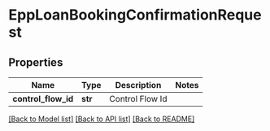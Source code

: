 # EppLoanBookingConfirmationRequest

## Properties
Name | Type | Description | Notes
------------ | ------------- | ------------- | -------------
**control_flow_id** | **str** | Control Flow Id | 

[[Back to Model list]](../README.md#documentation-for-models) [[Back to API list]](../README.md#documentation-for-api-endpoints) [[Back to README]](../README.md)

